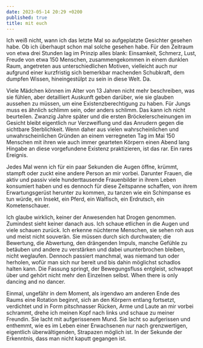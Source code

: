 ```yaml
---
date: 2023-05-14 20:29 +0200
published: true
title: mit euch
---
```

Ich weiß nicht, wann ich das letzte Mal so aufgeplatzte Gesichter gesehen habe. Ob ich überhaupt schon mal solche gesehen habe. Für den Zeitraum von etwa drei Stunden lag im Prinzip alles blank: Einsamkeit, Schmerz, Lust, Freude von etwa 150 Menschen, zusammengekommen in einem dunklen Raum, angetreten aus unterschiedlichen Motiven, vielleicht auch nur aufgrund einer kurzfristig sich bemerkbar machenden Schubkraft, dem dumpfen Wissen, hineingestülpt zu sein in diese Welt. Da.

Viele Mädchen können im Alter von 13 Jahren nicht mehr beschreiben, was sie fühlen, aber detailliert Auskunft geben darüber, wie sie glauben aussehen zu müssen, um eine Existenzberechtigung zu haben. Für Jungs muss es ähnlich schlimm sein, oder anders schlimm. Das kann ich nicht beurteilen. Zwanzig Jahre später und die ersten Bröckelerscheinungen im Gesicht bleibt eigentlich nur Verzweiflung und das Anrudern gegen die sichtbare Sterblichkeit. Wenn daher aus vielen wahrscheinlichen und unwahrscheinlichen Gründen an einem verregneten Tag im Mai 150 Menschen mit ihren wie auch immer gearteten Körpern einen Abend lang Hingabe an diese vorgefundene Existenz praktizieren, ist das rar. Ein rares Ereignis.

Jedes Mal wenn ich für ein paar Sekunden die Augen öffne, krümmt, stampft oder zuckt eine andere Person an mir vorbei. Darunter Frauen, die aktiv und passiv viele hunderttausende Frauenbilder in ihrem Leben konsumiert haben und es dennoch für diese Zeitspanne schaffen, von ihrem Erwartungsgerüst herunter zu kommen, zu tanzen wie ein Schimpanse es tun würde, ein Insekt, ein Pferd, ein Walfisch, ein Erdrutsch, ein Kometenschauer.

Ich glaube wirklich, keiner der Anwesenden hat Drogen genommen. Zumindest sieht keiner danach aus. Ich schaue etlichen in die Augen und viele schauen zurück. Ich erkenne nüchterne Menschen, sie sehen roh aus und meist nicht souverän. Sie müssen durch sich durchwaten; die Bewertung, die Abwertung, den drängenden Impuls, manche Gefühle zu betäuben und andere zu verstärken und dabei ununterbrochen bleiben, nicht weglaufen. Dennoch passiert manchmal, was niemand tun oder herholen, wofür man sich nur bereit und bis dahin möglichst schadlos halten kann. Die Fassung springt, der Bewegungsfluss entgleist, schwappt über und gehört nicht mehr den Einzelnen selbst. When there is only dancing and no dancer. 

Einmal, ungefähr in dem Moment, als irgendwo am anderen Ende des Raums eine Rotation beginnt, sich an den Körpern entlang fortsetzt, verdichtet und in Form pitschnasser Rücken, Arme und Laute an mir vorbei schrammt, drehe ich meinen Kopf nach links und schaue zu meiner Freundin. Sie lacht mit aufgerissenem Mund. Sie lacht so aufgerissen und enthemmt, wie es im Leben einer Erwachsenen nur nach grenzwertigen, eigentlich überwältigenden, Strapazen möglich ist. In der Sekunde der Erkenntnis, dass man nicht kaputt gegangen ist.